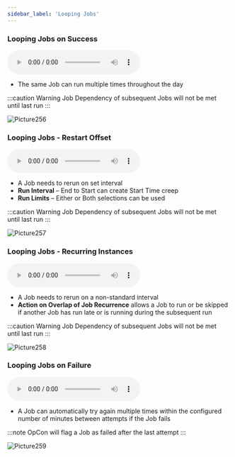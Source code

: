 ```yaml
---
sidebar_label: 'Looping Jobs'
---
```


### Looping Jobs on Success

<audio controls="controls">
  <source type="audio/mp3" src="audiobasic/LoopingJobsOnSuccess.mp3"></source>
  <p>Your browser does not support the audio element.</p>
</audio>

* The same Job can run multiple times throughout the day

:::caution Warning
Job Dependency of subsequent Jobs will not be met until last run
:::

![Picture256](/imgbasic/256.png)

### Looping Jobs - Restart Offset

<audio controls="controls">
  <source type="audio/mp3" src="audiobasic/LoopingJobsRestartOffset.mp3"></source>
  <p>Your browser does not support the audio element.</p>
</audio>

* A Job needs to rerun on set interval
* **Run Interval** – End to Start can create Start Time creep
* **Run Limits** – Either or Both selections can be used

:::caution Warning
Job Dependency of subsequent Jobs will not be met until last run
:::

![Picture257](/imgbasic/257.png)

### Looping Jobs - Recurring Instances

<audio controls="controls">
  <source type="audio/mp3" src="audiobasic/LoopingJobsRecurringInstances.mp3"></source>
  <p>Your browser does not support the audio element.</p>
</audio>

* A Job needs to rerun on a non-standard interval
* **Action on Overlap of Job Recurrence** allows a Job to run or be skipped if another Job has run late or is running during the subsequent run

:::caution Warning
Job Dependency of subsequent Jobs will not be met until last run
:::

![Picture258](/imgbasic/258.png)


### Looping Jobs on Failure

<audio controls="controls">
  <source type="audio/mp3" src="audiobasic/LoopingJobsOnFailure.mp3"></source>
  <p>Your browser does not support the audio element.</p>
</audio>

* A Job can automatically try again multiple times within the configured number of minutes between attempts if the Job fails

:::note
OpCon will flag a Job as failed after the last attempt
:::

![Picture259](/imgbasic/259.png)